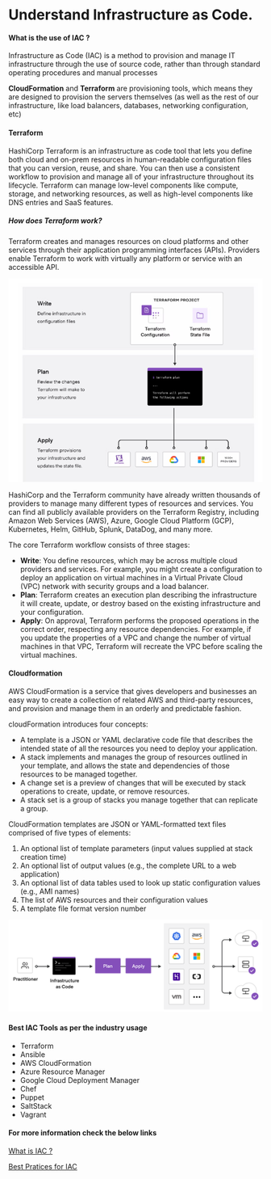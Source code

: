 # Understand Infrastructure as Code. 

#### What is the use of IAC ?
Infrastructure as Code (IAC) is a method to provision and manage IT infrastructure through the use of source code, rather than through standard operating procedures and manual processes

**CloudFormation** and **Terraform** are provisioning tools, which means they are designed to provision the servers themselves (as well as the rest of our infrastructure, like load balancers, databases, networking configuration, etc)

#### Terraform 

HashiCorp Terraform is an infrastructure as code tool that lets you define both cloud and on-prem resources in human-readable configuration files that you can version, reuse, and share. You can then use a consistent workflow to provision and manage all of your infrastructure throughout its lifecycle. Terraform can manage low-level components like compute, storage, and networking resources, as well as high-level components like DNS entries and SaaS features.

##### How does Terraform work?
Terraform creates and manages resources on cloud platforms and other services through their application programming interfaces (APIs). Providers enable Terraform to work with virtually any platform or service with an accessible API.

![](Images/a1.png)

HashiCorp and the Terraform community have already written thousands of providers to manage many different types of resources and services. You can find all publicly available providers on the Terraform Registry, including Amazon Web Services (AWS), Azure, Google Cloud Platform (GCP), Kubernetes, Helm, GitHub, Splunk, DataDog, and many more.

The core Terraform workflow consists of three stages:

- **Write**: You define resources, which may be across multiple cloud providers and services. For example, you might create a configuration to deploy an application on virtual machines in a Virtual Private Cloud (VPC) network with security groups and a load balancer.
- **Plan**: Terraform creates an execution plan describing the infrastructure it will create, update, or destroy based on the existing infrastructure and your configuration.
- **Apply**: On approval, Terraform performs the proposed operations in the correct order, respecting any resource dependencies. For example, if you update the properties of a VPC and change the number of virtual machines in that VPC, Terraform will recreate the VPC before scaling the virtual machines.
  
#### Cloudformation 

AWS CloudFormation is a service that gives developers and businesses an easy way to create a collection of related AWS and third-party resources, and provision and manage them in an orderly and predictable fashion.

cloudFormation introduces four concepts: 
- A template is a JSON or YAML declarative code file that describes the intended state of all the resources you need to deploy your application.
- A stack implements and manages the group of resources outlined in your template, and allows the state and dependencies of those resources to be managed together. 
- A change set is a preview of changes that will be executed by stack operations to create, update, or remove resources. 
- A stack set is a group of stacks you manage together that can replicate a group.

CloudFormation templates are JSON or YAML-formatted text files comprised of five types of elements:

1. An optional list of template parameters (input values supplied at stack creation time)
2. An optional list of output values (e.g., the complete URL to a web application)
3. An optional list of data tables used to look up static configuration values (e.g., AMI names)
4. The list of AWS resources and their configuration values
5. A template file format version number
   
![](Images/iac.png)

#### Best IAC Tools as per the industry usage
- Terraform 
- Ansible
- AWS CloudFormation
- Azure Resource Manager
- Google Cloud Deployment Manager
- Chef
- Puppet
- SaltStack
- Vagrant

#### For more information check the below links
[What is IAC ?](https://www.redhat.com/en/topics/automation/what-is-infrastructure-as-code-iac#:~:text=Infrastructure%20as%20Code%20(IaC)%20is,to%20edit%20and%20distribute%20configurations.)

[Best Pratices for IAC](https://stackify.com/what-is-infrastructure-as-code-how-it-works-best-practices-tutorials/)
